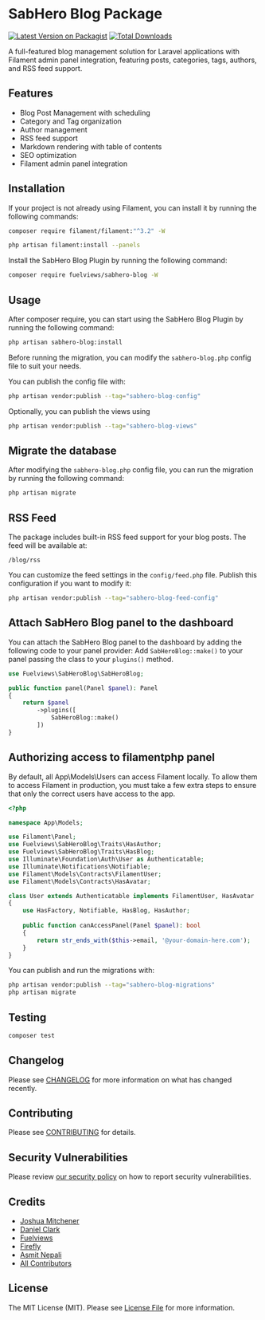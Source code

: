 # SabHero Blog Package

[![Latest Version on Packagist](https://img.shields.io/packagist/v/fuelviews/laravel-sabhero-blog.svg?style=flat-square)](https://packagist.org/packages/fuelviews/laravel-sabhero-blog)
[![Total Downloads](https://img.shields.io/packagist/dt/fuelviews/laravel-sabhero-blog.svg?style=flat-square)](https://packagist.org/packages/fuelviews/laravel-sabhero-blog)

A full-featured blog management solution for Laravel applications with Filament admin panel integration, featuring posts, categories, tags, authors, and RSS feed support.

## Features

- Blog Post Management with scheduling
- Category and Tag organization
- Author management
- RSS feed support
- Markdown rendering with table of contents
- SEO optimization
- Filament admin panel integration

## Installation
If your project is not already using Filament, you can install it by running the following commands:
```bash
composer require filament/filament:"^3.2" -W
```
```bash
php artisan filament:install --panels
```
Install the SabHero Blog Plugin by running the following command:
 ```bash
composer require fuelviews/sabhero-blog -W
```

## Usage
After composer require, you can start using the SabHero Blog Plugin by running the following command:

```bash
php artisan sabhero-blog:install
```

Before running the migration, you can modify the `sabhero-blog.php` config file to suit your needs.

You can publish the config file with:

```bash
php artisan vendor:publish --tag="sabhero-blog-config"
```

Optionally, you can publish the views using

```bash
php artisan vendor:publish --tag="sabhero-blog-views"
```

## Migrate the database
After modifying the `sabhero-blog.php` config file, you can run the migration by running the following command:

```bash
php artisan migrate
```

## RSS Feed
The package includes built-in RSS feed support for your blog posts. The feed will be available at:

```
/blog/rss
```

You can customize the feed settings in the `config/feed.php` file. Publish this configuration if you want to modify it:

```bash
php artisan vendor:publish --tag="sabhero-blog-feed-config"
```

## Attach SabHero Blog panel to the dashboard
You can attach the SabHero Blog panel to the dashboard by adding the following code to your panel provider:
Add `SabHeroBlog::make()` to your panel passing the class to your `plugins()` method.

```php
use Fuelviews\SabHeroBlog\SabHeroBlog;

public function panel(Panel $panel): Panel
{
    return $panel
        ->plugins([
            SabHeroBlog::make()
        ])
}
```

## Authorizing access to filamentphp panel
By default, all App\Models\Users can access Filament locally. To allow them to access Filament in production, you must take a few extra steps to ensure that only the correct users have access to the app.

```php
<?php

namespace App\Models;

use Filament\Panel;
use Fuelviews\SabHeroBlog\Traits\HasAuthor;
use Fuelviews\SabHeroBlog\Traits\HasBlog;
use Illuminate\Foundation\Auth\User as Authenticatable;
use Illuminate\Notifications\Notifiable;
use Filament\Models\Contracts\FilamentUser;
use Filament\Models\Contracts\HasAvatar;

class User extends Authenticatable implements FilamentUser, HasAvatar
{
    use HasFactory, Notifiable, HasBlog, HasAuthor;
    
    public function canAccessPanel(Panel $panel): bool
    {
        return str_ends_with($this->email, '@your-domain-here.com');
    }
}
```

You can publish and run the migrations with:

```bash
php artisan vendor:publish --tag="sabhero-blog-migrations"
php artisan migrate
```

## Testing

```bash
composer test
```

## Changelog

Please see [CHANGELOG](CHANGELOG.md) for more information on what has changed recently.

## Contributing

Please see [CONTRIBUTING](CONTRIBUTING.md) for details.

## Security Vulnerabilities

Please review [our security policy](../../security/policy) on how to report security vulnerabilities.

## Credits

- [Joshua Mitchener](https://github.com/thejmitchener)
- [Daniel Clark](https://github.com/sweatybreeze)
- [Fuelviews](https://github.com/fuelviews)
- [Firefly](https://github.com/thefireflytech)
- [Asmit Nepali](https://github.com/AsmitNepali)
- [All Contributors](../../contributors)

## License

The MIT License (MIT). Please see [License File](LICENSE.md) for more information.
